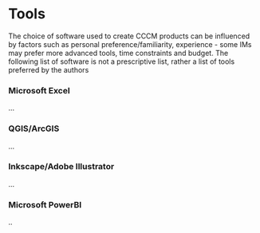 # Tools

The choice of software used to create CCCM products can be influenced by factors such as personal preference/familiarity, experience - some IMs may prefer more advanced tools, time constraints and budget. The following list of software is not a prescriptive list, rather a list of tools preferred by the authors 

### Microsoft Excel
...

### QGIS/ArcGIS
...

### Inkscape/Adobe Illustrator
...

### Microsoft PowerBI
..